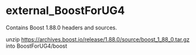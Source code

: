# external_BoostForUG4

Contains Boost 1.88.0 headers and sources.

unzip https://archives.boost.io/release/1.88.0/source/boost_1_88_0.tar.gz into BoostForUG4/boost
